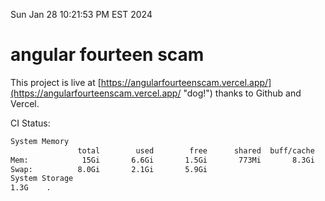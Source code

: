 Sun Jan 28 10:21:53 PM EST 2024

# angular fourteen scam


This project is live at [https://angularfourteenscam.vercel.app/](https://angularfourteenscam.vercel.app/ "dog!") thanks to Github and Vercel.

CI Status: 

```bash
System Memory
               total        used        free      shared  buff/cache   available
Mem:            15Gi       6.6Gi       1.5Gi       773Mi       8.3Gi       8.7Gi
Swap:          8.0Gi       2.1Gi       5.9Gi
System Storage
1.3G	.
